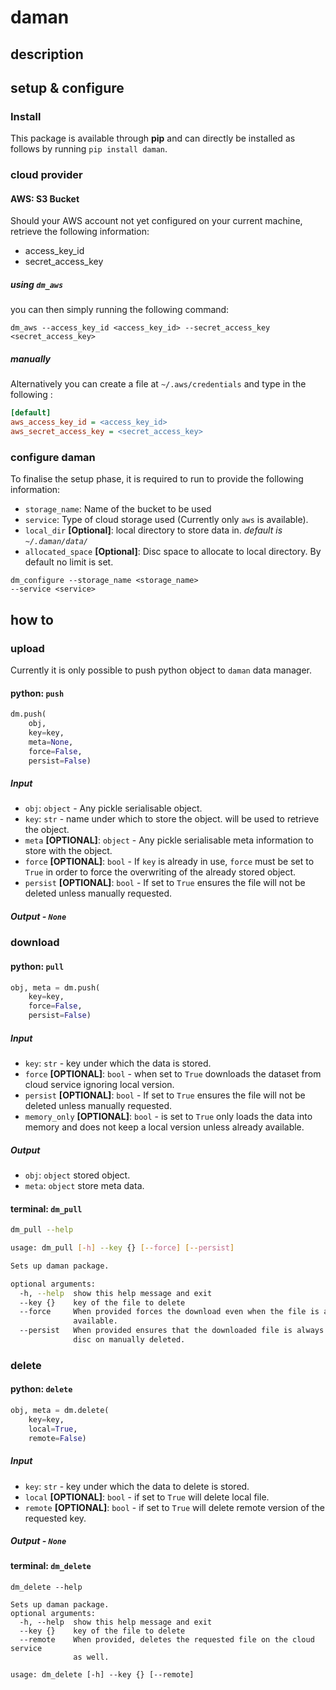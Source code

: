 # daman

## description

## setup & configure

### Install

This package is available through **pip** and can directly be installed as follows by running `pip install daman`.

### cloud provider

#### AWS: S3 Bucket

Should your AWS account not yet configured on your current machine, retrieve the following information:
* access_key_id
* secret_access_key

##### using `dm_aws`
you can then simply running the following command:

```shell
dm_aws --access_key_id <access_key_id> --secret_access_key <secret_access_key>
```

##### manually

Alternatively you can create a file at `~/.aws/credentials` and type in the following :
```ini
[default]
aws_access_key_id = <access_key_id>
aws_secret_access_key = <secret_access_key>
```

### configure daman

To finalise the setup phase, it is required to run to provide the following information:

* `storage_name`: Name of the bucket to be used
* `service`: Type of cloud storage used (Currently only `aws` is available).
* `local_dir` **[Optional]**: local directory to store data in. _default is `~/.daman/data/`_
* `allocated_space` **[Optional]**: Disc space to allocate to local directory. By default no limit is set.


```shell
dm_configure --storage_name <storage_name>
--service <service>
```

## how to

### upload

Currently it is only possible to push python object to `daman` data manager.

#### python: `push`

```python
dm.push(
    obj,
    key=key,
    meta=None,
    force=False,
    persist=False)
```


##### Input

* `obj`: `object` - Any pickle serialisable object.
* `key`: `str` - name under which to store the object. will be used to retrieve the object.
* `meta` **[OPTIONAL]**: `object` - Any pickle serialisable meta information to store with the object.
* `force` **[OPTIONAL]**: `bool` - If `key` is already in use, `force` must be set to `True` in order to force the overwriting of the already stored object.
* `persist` **[OPTIONAL]**: `bool` - If set to `True` ensures the file will not be deleted unless manually requested.

##### Output - `None`

### download

#### python: `pull`

```python
obj, meta = dm.push(
    key=key,
    force=False,
    persist=False)
```

##### Input

* `key`: `str` - key under which the data is stored.
* `force` **[OPTIONAL]**: `bool` - when set to `True` downloads the dataset from cloud service ignoring local version.
* `persist` **[OPTIONAL]**: `bool` - If set to `True` ensures the file will not be deleted unless manually requested.
* `memory_only` **[OPTIONAL]**: `bool` - is set to `True` only loads the data into memory and does not keep a local version unless already available.

##### Output

* `obj`: `object` stored object.
* `meta`: `object` store meta data.

#### terminal: `dm_pull`

```bash
dm_pull --help

usage: dm_pull [-h] --key {} [--force] [--persist]

Sets up daman package.

optional arguments:
  -h, --help  show this help message and exit
  --key {}    key of the file to delete
  --force     When provided forces the download even when the file is already
              available.
  --persist   When provided ensures that the downloaded file is always kept on
              disc on manually deleted.
```

### delete

#### python: `delete`

```python
obj, meta = dm.delete(
    key=key,
    local=True,
    remote=False)
```

##### Input

* `key`: `str` - key under which the data to delete is stored.
* `local` **[OPTIONAL]**: `bool` - if set to `True` will delete local file.
* `remote` **[OPTIONAL]**: `bool` - if set to `True` will delete remote version of the requested key.

##### Output - `None`

#### terminal: `dm_delete`

```shell
dm_delete --help

Sets up daman package.
optional arguments:
  -h, --help  show this help message and exit
  --key {}    key of the file to delete
  --remote    When provided, deletes the requested file on the cloud service
              as well.

usage: dm_delete [-h] --key {} [--remote]
```
